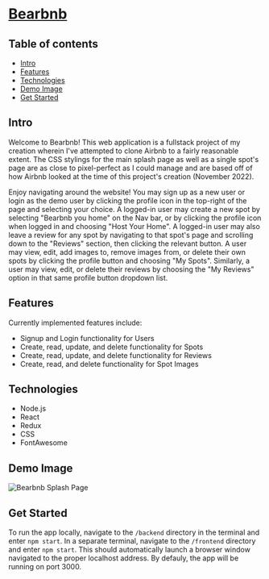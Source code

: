 # [Bearbnb](https://cmcohen-airbnb-project.herokuapp.com/) 

## Table of contents
* [Intro](#intro)
* [Features](#features)
* [Technologies](#technologies)
* [Demo Image](#demo-image)
* [Get Started](#get-started)


## Intro

Welcome to Bearbnb! This web application is a fullstack project of my creation wherein I've attempted to clone Airbnb to a fairly reasonable extent.
The CSS stylings for the main splash page as well as a single spot's page are as close to pixel-perfect as I could manage and are based off of how Airbnb looked at the time of this project's creation (November 2022).

Enjoy navigating around the website! You may sign up as a new user or login as the demo user by clicking the profile icon in the top-right of the page and selecting your choice. A logged-in user may create a new spot by selecting "Bearbnb you home" on the Nav bar, or by clicking the profile icon when logged in and choosing "Host Your Home". A logged-in user may also leave a review for any spot by navigating to that spot's page and scrolling down to the "Reviews" section, then clicking the relevant button. A user may view, edit, add images to, remove images from, or delete their own spots by clicking the profile button and choosing "My Spots". Similarly, a user may view, edit, or delete their reviews by choosing the "My Reviews" option in that same profile button dropdown list.

## Features

Currently implemented features include:
- Signup and Login functionality for Users
- Create, read, update, and delete functionality for Spots
- Create, read, update, and delete functionality for Reviews
- Create, read, and delete functionality for Spot Images

## Technologies 
- Node.js
- React
- Redux
- CSS
- FontAwesome

## Demo Image

![Bearbnb Splash Page](https://user-images.githubusercontent.com/103705214/202872619-b7e63821-9e44-48f7-8893-c9d942eeab2b.png)

## Get Started

To run the app locally, navigate to the `/backend` directory in the terminal and enter `npm start`. In a separate terminal, navigate to the `/frontend` directory and enter `npm start`. This should automatically launch a browser window navigated to the proper localhost address. By defauly, the app will be running on port 3000.
